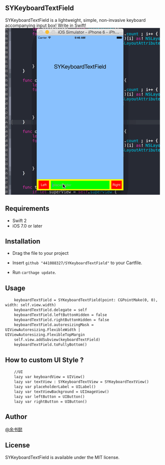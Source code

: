 ## SYKeyboardTextField
SYKeyboardTextField is a lightweight, simple, non-invasive keyboard accompanying input box! Write in Swift! 
<img src="https://github.com/441088327/SYKeyboardTextField/blob/master/SYKeyboard.gif" width="501" height="538" />

## Requirements

- Swift 2
- iOS 7.0 or later 


## Installation
- Drag the file to your project

- Insert `github "441088327/SYKeyboardTextField"` to your Cartfile.
- Run `carthage update`.


## Usage
        keyboardTextField = SYKeyboardTextField(point: CGPointMake(0, 0), width: self.view.width)
        keyboardTextField.delegate = self
        keyboardTextField.leftButtonHidden = false
        keyboardTextField.rightButtonHidden = false
        keyboardTextField.autoresizingMask = UIViewAutoresizing.FlexibleWidth | UIViewAutoresizing.FlexibleTopMargin
        self.view.addSubview(keyboardTextField)
        keyboardTextField.toFullyBottom()
## How to custom UI Style ?
        //UI
        lazy var keyboardView = UIView()
        lazy var textView : SYKeyboardTextView = SYKeyboardTextView()
        lazy var placeholderLabel = UILabel()
        lazy var textViewBackground = UIImageView()
        lazy var leftButton = UIButton()
        lazy var rightButton = UIButton()
        
## Author

[@余书懿](http://weibo.com/ysy441088327)

## License

SYKeyboardTextField is available under the MIT license.
